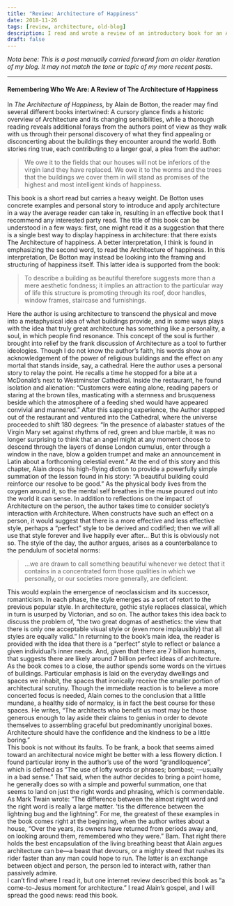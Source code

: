 ```yaml
---
title: "Review: Architecture of Happiness"
date: 2018-11-26
tags: [review, architecture, old-blog]
description: I read and wrote a review of an introductory book for an Art History class, titled The Architecture of Happiness. I decided to share my review, similar to my earlier review about 1 year previous. The full text (slightly edited for blog format) is here for your consideration and enjoyment. 
draft: false
---
```


*Nota bene: This is a post manually carried forward from an older iteration of my blog. It may not match the tone or
topic of my more recent posts.*

---

#### Remembering Who We Are: A Review of The Architecture of Happiness

In _The Architecture of Happiness_, by Alain de Botton, the reader may find several different books intertwined: A cursory glance finds a historic overview of Architecture and its changing sensibilities, while a thorough reading reveals additional forays from the authors point of view as they walk with us through their personal discovery of what they find appealing or disconcerting about the buildings they encounter around the world. Both stories ring true, each contributing to a larger goal, a plea from the author:  

> We owe it to the fields that our houses will not be inferiors of the virgin land they have replaced. We owe it to the worms and the trees that the buildings we cover them in will stand as promises of the highest and most intelligent kinds of happiness.

This book is a short read but carries a heavy weight. De Botton uses concrete examples and personal story to introduce and apply architecture in a way the average reader can take in, resulting in an effective book that I recommend any interested party read. The title of this book can be understood in a few ways: first, one might read it as a suggestion that there is a single best way to display happiness in architecture: that there exists The Architecture of happiness. A better interpretation, I think is found in emphasizing the second word, to read the Architecture of happiness. In this interpretation, De Botton may instead be looking into the framing and structuring of happiness itself. This latter idea is supported from the book:

> To describe a building as beautiful therefore suggests more than a mere aesthetic fondness; it implies an attraction to the particular way of life this structure is promoting through its roof, door handles, window frames, staircase and furnishings.

Here the author is using architecture to transcend the physical and move into a metaphysical idea of what buildings provide, and in some ways plays with the idea that truly great architecture has something like a personality, a soul, in which people find resonance. This concept of the soul is further brought into relief by the frank discussion of Architecture as a tool to further ideologies. Though I do not know the author’s faith, his words show an acknowledgement of the power of religious buildings and the effect on any mortal that stands inside, say, a cathedral. Here the author uses a personal story to relay the point. He recalls a time he stopped for a bite at a McDonald’s next to Westminster Cathedral. Inside the restaurant, he found isolation and alienation: “Customers were eating alone, reading papers or staring at the brown tiles, masticating with a sternness and brusqueness beside which the atmosphere of a feeding shed would have appeared convivial and mannered.” After this sapping experience, the Author stepped out of the restaurant and ventured into the Cathedral, where the universe proceeded to shift 180 degrees: “In the presence of alabaster statues of the Virgin Mary set against rhythms of red, green and blue marble, it was no longer surprising to think that an angel might at any moment choose to descend through the layers of dense London cumulus, enter through a window in the nave, blow a golden trumpet and make an announcement in Latin about a forthcoming celestial event.” At the end of this story and this chapter, Alain drops his high-flying diction to provide a powerfully simple summation of the lesson found in his story: “A beautiful building could reinforce our resolve to be good.” As the physical body lives from the oxygen around it, so the mental self breathes in the muse poured out into the world it can sense. In addition to reflections on the impact of Architecture on the person, the author takes time to consider society’s interaction with Architecture. When constructs have such an effect on a person, it would suggest that there is a more effective and less effective style, perhaps a “perfect” style to be derived and codified; then we will all use that style forever and live happily ever after… But this is obviously not so. The style of the day, the author argues, arises as a counterbalance to the pendulum of societal norms:

> …we are drawn to call something beautiful whenever we detect that it contains in a concentrated form those qualities in which we personally, or our societies more generally, are deficient.

This would explain the emergence of neoclassicism and its successor, romanticism. In each phase, the style emerges as a sort of retort to the previous popular style. In architecture, gothic style replaces classical, which in turn is usurped by Victorian, and so on. The author takes this idea back to discuss the problem of, “the two great dogmas of aesthetics: the view that there is only one acceptable visual style or (even more implausibly) that all styles are equally valid.” In returning to the book’s main idea, the reader is provided with the idea that there is a “perfect” style to reflect or balance a given individual’s inner needs. And, given that there are 7 billion humans, that suggests there are likely around 7 billion perfect ideas of architecture.  
As the book comes to a close, the author spends some words on the virtues of buildings. Particular emphasis is laid on the everyday dwellings and spaces we inhabit, the spaces that ironically receive the smaller portion of architectural scrutiny. Though the immediate reaction is to believe a more concerted focus is needed, Alain comes to the conclusion that a little mundane, a healthy side of normalcy, is in fact the best course for these spaces. He writes, “The architects who benefit us most may be those generous enough to lay aside their claims to genius in order to devote themselves to assembling graceful but predominantly unoriginal boxes. Architecture should have the confidence and the kindness to be a little boring.”  
This book is not without its faults. To be frank, a book that seems aimed toward an architectural novice might be better with a less flowery diction. I found particular irony in the author’s use of the word “grandiloquence”, which is defined as “The use of lofty words or phrases; bombast; —usually in a bad sense.” That said, when the author decides to bring a point home, he generally does so with a simple and powerful summation, one that seems to land on just the right words and phrasing, which is commendable. As Mark Twain wrote: “The difference between the almost right word and the right word is really a large matter. ’tis the difference between the lightning bug and the lightning”. For me, the greatest of these examples in the book comes right at the beginning, when the author writes about a house, “Over the years, its owners have returned from periods away and, on looking around them, remembered who they were.” Bam. That right there holds the best encapsulation of the living breathing beast that Alain argues architecture can be—a beast that devours, or a mighty steed that rushes its rider faster than any man could hope to run. The latter is an exchange between object and person, the person led to interact with, rather than passively admire.  
I can’t find where I read it, but one internet review described this book as “a come-to-Jesus moment for architecture.” I read Alain’s gospel, and I will spread the good news: read this book.
